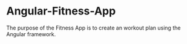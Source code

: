 # Angular-Fitness-App
The purpose of the Fitness App is to create an workout plan using the Angular framework.
